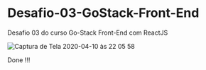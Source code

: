# Desafio-03-GoStack-Front-End
Desafio 03 do curso Go-Stack Front-End com ReactJS

![Captura de Tela 2020-04-10 às 22 05 58](https://user-images.githubusercontent.com/39995164/79031885-95ef4780-7b78-11ea-9db3-0bd9fc0565fc.png)

Done !!!
